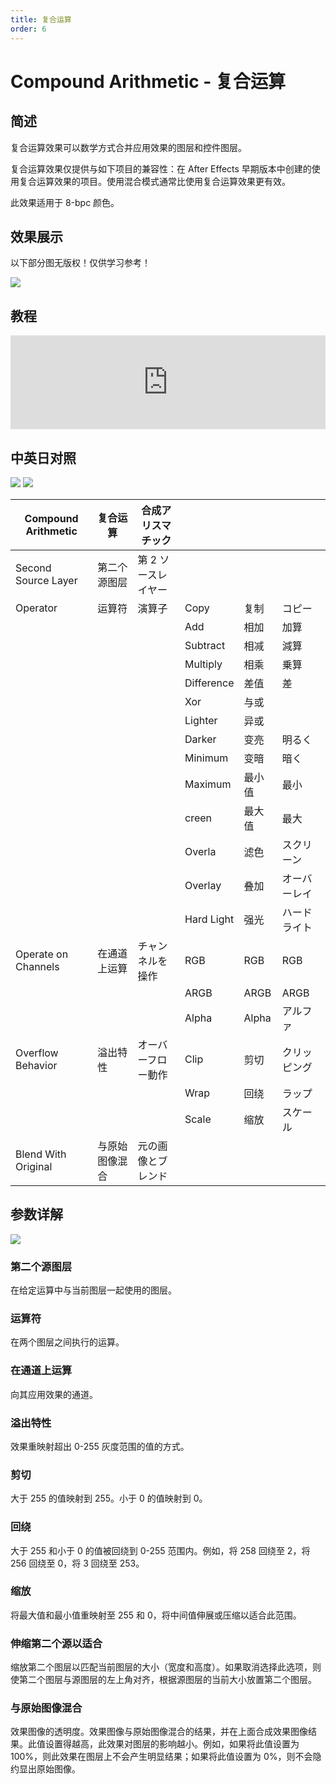 ```yaml
---
title: 复合运算
order: 6
---
```


# Compound Arithmetic - 复合运算

## 简述

复合运算效果可以数学方式合并应用效果的图层和控件图层。

复合运算效果仅提供与如下项目的兼容性：在 After Effects 早期版本中创建的使用复合运算效果的项目。使用混合模式通常比使用复合运算效果更有效。

此效果适用于 8-bpc 颜色。

## 效果展示

以下部分图无版权！仅供学习参考！

![](https://mir.yuelili.com/user/AE/effects/ext/image00426.jpg)

## 教程

<iframe src="https://player.bilibili.com/player.html?bvid=BV1e34y1X7Vj&page=115&high_quality=1" width="100%" allowfullscreen="allowfullscreen" frameborder="0"></iframe>

## 中英日对照

![](https://mir.yuelili.com/user/AE/effects/AE-Effects-Channel-Compound_Arithmetic.png)
![](https://mir.yuelili.com/user/AE/effects/AE-Effects-Channel-Compound_Arithmetic_cn.png)

| Compound Arithmetic | 复合运算       | 合成アリスマチック  |            |        |              |
| ------------------- | -------------- | ------------------- | ---------- | ------ | ------------ |
| Second Source Layer | 第二个源图层   | 第 2 ソースレイヤー |            |        |              |
| Operator            | 运算符         | 演算子              | Copy       | 复制   | コピー       |
|                     |                |                     | Add        | 相加   | 加算         |
|                     |                |                     | Subtract   | 相减   | 減算         |
|                     |                |                     | Multiply   | 相乘   | 乗算         |
|                     |                |                     | Difference | 差值   | 差           |
|                     |                |                     | Xor        | 与或   |              |
|                     |                |                     | Lighter    | 异或   |              |
|                     |                |                     | Darker     | 变亮   | 明るく       |
|                     |                |                     | Minimum    | 变暗   | 暗く         |
|                     |                |                     | Maximum    | 最小值 | 最小         |
|                     |                |                     | creen      | 最大值 | 最大         |
|                     |                |                     | Overla     | 滤色   | スクリーン   |
|                     |                |                     | Overlay    | 叠加   | オーバーレイ |
|                     |                |                     | Hard Light | 强光   | ハードライト |
| Operate on Channels | 在通道上运算   | チャンネルを操作    | RGB        | RGB    | RGB          |
|                     |                |                     | ARGB       | ARGB   | ARGB         |
|                     |                |                     | Alpha      | Alpha  | アルファ     |
| Overflow Behavior   | 溢出特性       | オーバーフロー動作  | Clip       | 剪切   | クリッピング |
|                     |                |                     | Wrap       | 回绕   | ラップ       |
|                     |                |                     | Scale      | 缩放   | スケール     |
| Blend With Original | 与原始图像混合 | 元の画像とブレンド  |            |        |              |

## 参数详解

![](https://mir.yuelili.com/user/AE/effects/ext/image00427-1.jpg)

### 第二个源图层

在给定运算中与当前图层一起使用的图层。

### 运算符

在两个图层之间执行的运算。

### 在通道上运算

向其应用效果的通道。

### 溢出特性

效果重映射超出 0-255 灰度范围的值的方式。

### 剪切

大于 255 的值映射到 255。小于 0 的值映射到 0。

### 回绕

大于 255 和小于 0 的值被回绕到 0-255 范围内。例如，将 258 回绕至 2，将 256 回绕至 0，将 3 回绕至 253。

### 缩放

将最大值和最小值重映射至 255 和 0，将中间值伸展或压缩以适合此范围。

### 伸缩第二个源以适合

缩放第二个图层以匹配当前图层的大小（宽度和高度）。如果取消选择此选项，则使第二个图层与源图层的左上角对齐，根据源图层的当前大小放置第二个图层。

### 与原始图像混合

效果图像的透明度。效果图像与原始图像混合的结果，并在上面合成效果图像结果。此值设置得越高，此效果对图层的影响越小。例如，如果将此值设置为
100%，则此效果在图层上不会产生明显结果；如果将此值设置为 0%，则不会隐约显出原始图像。
